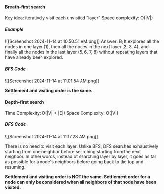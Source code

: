#### Breath-first search 
Key idea: iteratively visit each unvisited "layer"
Space complexity: O(|V|)
##### Example
![[Screenshot 2024-11-14 at 10.50.51 AM.png]]
Answer: B; It explores all the nodes in one layer (1), then all the nodes in the next layer (2, 3, 4), and finally all the nodes in the last layer (5, 6, 7, 8) without repeating layers that have already been explored. 
##### BFS Code 
![[Screenshot 2024-11-14 at 11.01.54 AM.png]]

**Settlement and visiting order is the same.**
#### Depth-first search 
Time Complexity: O(|V| + |E|)
Space Complexity: O(|V|)
##### DFS Code 
![[Screenshot 2024-11-14 at 11.17.28 AM.png]]

There is no need to visit each layer. Unlike BFS, DFS searches exhaustively starting from one neighbor before searching starting from the next neighbor. In other words, instead of searching layer by layer, it goes as far as possible for a node's neighbors before going back to the top and resuming. 

**Settlement and visiting order is NOT the same. Settlement order for a node can only be considered when all neighbors of that node have been visited.**